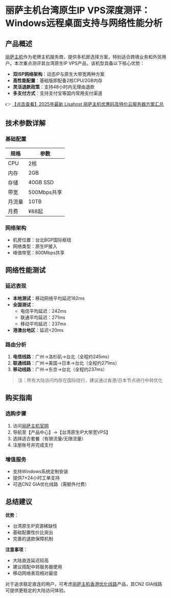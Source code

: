 # 丽萨主机台湾原生IP VPS深度测评：Windows远程桌面支持与网络性能分析

## 产品概述

[丽萨主机](https://bit.ly/lisazhuji)作为老牌主机服务商，提供多机房选择方案，特别适合跨境业务和外贸用户。本次重点测评其台湾原生IP VPS产品，该机型具备以下核心优势：

- **双ISP网络架构**：动态IP与原生大带宽两种方案
- **高性能配置**：基础版即配备2核CPU/2GB内存
- **灵活退款政策**：支持48小时内无理由退款
- **多支付方式**：支持支付宝等国内常用支付渠道

👉 [【点击查看】2025年最新 Lisahost 丽萨主机优惠码及特价云服务器方案汇总](https://bit.ly/lisazhuji)

## 技术参数详解

### 基础配置
| 规格        | 参数              |
|-------------|-------------------|
| CPU         | 2核               |
| 内存        | 2GB               |
| 存储        | 40GB SSD          |
| 带宽        | 500Mbps共享       |
| 月流量      | 10TB              |
| 月费        | ¥88起            |

### 网络架构
- 机房位置：台北BGP国际枢纽
- 网络类型：原生IP接入
- 峰值带宽：800Mbps共享

## 网络性能测试

### 延迟表现
- **本地测试**：移动网络平均延迟182ms
- **全国测试**：
  - 电信平均延迟：242ms
  - 联通平均延迟：271ms 
  - 移动平均延迟：237ms
- **港澳台地区**：延迟<20ms

### 路由分析
1. **电信线路**：广州→洛杉矶→台北（全程约245ms）
2. **联通线路**：广州→美国→日本→台北（全程约271ms） 
3. **移动线路**：广州→东京→台北（全程约237ms）

> 注：所有大陆访问均存在国际绕行，建议通过香港/日本节点进行中转优化

## 购买指南

### 选购步骤
1. 访问[丽萨主机官网](https://bit.ly/lisazhuji)
2. 导航至【产品中心】→【台湾原生IP大带宽VPS】
3. 选择适合套餐（有限流量/无限流量）
4. 注册账号并完成支付

### 增值服务
- 支持Windows系统定制安装
- 提供7×24小时工单支持
- 可选CN2 GIA优化线路（需额外付费）

## 总结建议

**优势**：
- 台湾原生IP资源稀缺性
- 基础配置性价比突出
- 完善的退款保障机制

**注意事项**：
- 大陆直连延迟较高
- 建议搭配中转服务器使用
- 移动网络表现相对最佳

对于追求稳定直连的用户，可考虑[丽萨主机香港优化线路](https://bit.ly/lisazhuji)产品，其CN2 GIA线路可提供更稳定的大陆访问体验。